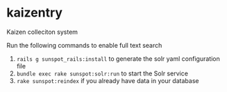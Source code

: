 # kaizentry
Kaizen colleciton system

Run the following commands to enable full text search

1. `rails g sunspot_rails:install` to generate the solr yaml configuration file
2. `bundle exec rake sunspot:solr:run` to start the Solr service
3. `rake sunspot:reindex` if you already have data in your database